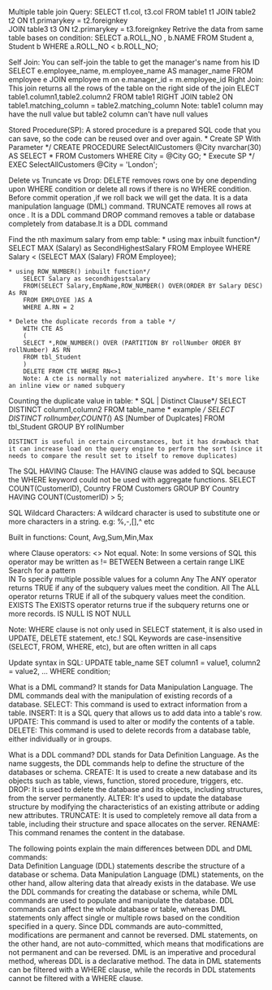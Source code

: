 Multiple table join Query:</b>
    SELECT t1.col, t3.col 
    FROM table1 t1 
    JOIN table2 t2 ON t1.primarykey = t2.foreignkey                                  
    JOIN table3 t3 ON t2.primarykey = t3.foreignkey
</b>
Retrive the data from same table bases on condition: </b>
	SELECT a.ROLL_NO , b.NAME
	FROM Student a, Student b
	WHERE a.ROLL_NO < b.ROLL_NO;
	
Self Join:
	You can self-join the table to get the manager's name from his ID
		SELECT e.employee_name, m.employee_name AS manager_name
		FROM   employee e
		JOIN   employee m on e.manager_id = m.employee_id
Right Join:
	This join returns all the rows of the table on the right side of the join 
		ELECT table1.column1,table2.column2
		FROM table1 
		RIGHT JOIN table2
		ON table1.matching_column = table2.matching_column
	Note: table1 column may have the null value but table2 column can't have null values
	
Stored Procedure(SP): A stored procedure is a prepared SQL code that you can save, so the code can be reused over and over again.
	* Create SP With Parameter */
		CREATE PROCEDURE SelectAllCustomers @City nvarchar(30)
		AS
		SELECT * FROM Customers WHERE City = @City
		GO;
    * Execute SP */
		EXEC SelectAllCustomers @City = 'London';
    

Delete vs Truncate vs Drop:
	DELETE removes rows one by one depending upon WHERE condition or delete all rows if there is no WHERE condition. Before commit operation ,if we roll back we will get the data. It is a data manipulation language (DML) command.
	TRUNCATE removes all rows at once . It is a DDL command
	DROP command removes a table or database completely from database.It is a DDL command

Find the  nth maximum salary from emp table:
	* using max inbuilt function*/
		SELECT MAX (Salary) as SecondHighestSalary
		FROM Employee
		WHERE Salary < (SELECT MAX (Salary) FROM Employee);

	* using ROW_NUMBER() inbuilt function*/
		SELECT Salary as secondhigestsalary
		FROM(SELECT Salary,EmpName,ROW_NUMBER() OVER(ORDER BY Salary DESC) As RN 
		FROM EMPLOYEE )AS A
		WHERE A.RN = 2

    * Delete the duplicate records from a table */
		WITH CTE AS
		(
		SELECT *,ROW_NUMBER() OVER (PARTITION BY rollNumber ORDER BY rollNumber) AS RN
		FROM tbl_Student
		)
		DELETE FROM CTE WHERE RN<>1
		Note: A cte is normally not materialized anywhere. It's more like an inline view or named subquery

Counting the duplicate value in table:
	* SQL | Distinct Clause*/
		SELECT DISTINCT column1,column2 
		FROM table_name 
	* example              */
		SELECT DISTINCT rollnumber,COUNT(*) AS [Number of Duplcates]
		FROM tbl_Student
		GROUP BY rollNumber

	DISTINCT is useful in certain circumstances, but it has drawback that it can increase load on the query engine to perform the sort (since it needs to compare the result set to itself to remove duplicates)

The SQL HAVING Clause:
	The HAVING clause was added to SQL because the WHERE keyword could not be used with aggregate functions.
	SELECT COUNT(CustomerID), Country
	FROM Customers
	GROUP BY Country
	HAVING COUNT(CustomerID) > 5;

SQL Wildcard Characters:
	A wildcard character is used to substitute one or more characters in a string. e.g: %,-,[],^ etc

Built in functions:
	Count, Avg,Sum,Min,Max

where Clause operators:
	<>	Not equal. Note: In some versions of SQL this operator may be written as !=	
	BETWEEN	Between a certain range	
	LIKE	Search for a pattern	
	IN	To specify multiple possible values for a column
	Any The ANY operator returns TRUE if any of the subquery values meet the condition.
	All The ALL operator returns TRUE if all of the subquery values meet the condition.
	EXISTS The EXISTS operator returns true if the subquery returns one or more records.
	IS NULL
	IS NOT NULL
	
Note: 
	WHERE clause is not only used in SELECT statement, it is also used in UPDATE, DELETE statement, etc.!
	SQL Keywords are case-insensitive (SELECT, FROM, WHERE, etc), but are often written in all caps

Update syntax in SQL:
	UPDATE table_name
	SET column1 = value1, column2 = value2, ...
	WHERE condition;
	

What is a DML command?
	It stands for Data Manipulation Language. The DML commands deal with the manipulation of existing records of a database. 
	SELECT: This command is used to extract information from a table.
	INSERT: It is a SQL query that allows us to add data into a table's row.
	UPDATE: This command is used to alter or modify the contents of a table.
	DELETE: This command is used to delete records from a database table, either individually or in groups.	

What is a DDL command?
	DDL stands for Data Definition Language. As the name suggests, the DDL commands help to define the structure of the databases or schema. 
	CREATE: It is used to create a new database and its objects such as table, views, function, stored procedure, triggers, etc.
	DROP: It is used to delete the database and its objects, including structures, from the server permanently.
	ALTER: It's used to update the database structure by modifying the characteristics of an existing attribute or adding new attributes.
	TRUNCATE: It is used to completely remove all data from a table, including their structure and space allocates on the server.
	RENAME: This command renames the content in the database.

The following points explain the main differences between DDL and DML commands:</br>
	Data Definition Language (DDL) statements describe the structure of a database or schema. Data Manipulation Language (DML) statements, on the other hand, allow altering data that already exists in the database.
	We use the DDL commands for creating the database or schema, while DML commands are used to populate and manipulate the database.
	DDL commands can affect the whole database or table, whereas DML statements only affect single or multiple rows based on the condition specified in a query.
	Since DDL commands are auto-committed, modifications are permanent and cannot be reversed. DML statements, on the other hand, are not auto-committed, which means that modifications are not permanent and can be reversed.
	DML is an imperative and procedural method, whereas DDL is a declarative method.
	The data in DML statements can be filtered with a WHERE clause, while the records in DDL statements cannot be filtered with a WHERE clause.
